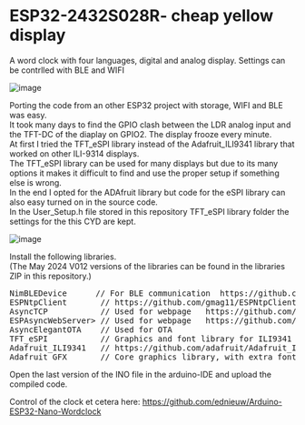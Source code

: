 # ESP32-2432S028R- cheap yellow display
A word clock with four languages, digital and analog display. Settings can be contrlled with BLE and WIFI<br>

![image](https://github.com/ednieuw/ESP32-2432S028R-display/assets/12166816/fbd90105-656f-4b38-a5d5-b3047d9a4e4c)

Porting the code from an other ESP32 project with storage, WIFI and BLE was easy.<br> 
It took many days to find the GPIO clash between the LDR analog input and the TFT-DC of the diaplay on GPIO2. 
The display frooze every minute.<br> 
At first I tried the TFT_eSPI library instead of the Adafruit_ILI9341 library that worked on other ILI-9314 displays.<br> 
The TFT_eSPI library can be used for many displays but due to its many options it makes it difficult to find and use the proper setup if something else is wrong.<br>
In the end I opted for the ADAfruit library but code for the eSPI library can also easy turned on in the source code.<br>
In the User_Setup.h file stored in this repository TFT_eSPI library folder the settings for the this CYD are kept.

![image](https://github.com/ednieuw/ESP32-2432S028R-display/assets/12166816/b3ade2d4-9333-437e-aa29-ee790c251820)

Install the following libraries.<br>
(The May 2024 V012 versions of the libraries can be found in the libraries ZIP in this repository.)
<pre>
NimBLEDevice      // For BLE communication  https://github.com/h2zero/NimBLE-Arduino
ESPNtpClient       // https://github.com/gmag11/ESPNtpClient
AsyncTCP           // Used for webpage   https://github.com/me-no-dev/ESPAsyncWebServer
ESPAsyncWebServer> // Used for webpage   https://github.com/me-no-dev/ESPAsyncWebServer
AsyncElegantOTA    // Used for OTA
TFT_eSPI           // Graphics and font library for ILI9341 driver chip
Adafruit_ILI9341   // https://github.com/adafruit/Adafruit_ILI9341
Adafruit_GFX       // Core graphics library, with extra fonts.
</pre>

Open the last version of the INO file in the arduino-IDE and upload the compiled code.

Control of the clock et cetera here: https://github.com/ednieuw/Arduino-ESP32-Nano-Wordclock
